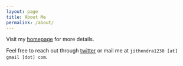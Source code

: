 ```yaml
---
layout: page
title: About Me
permalink: /about/
---
```


Visit my [homepage](https://jithendrabsy.github.io) for more details.

Feel free to reach out through [twitter](https://twitter.com/jithendrabsy) or mail me at `jithendra1230 [at] gmail [dot] com`.
